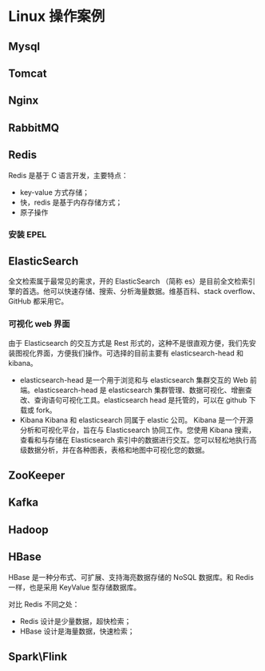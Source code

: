 # Linux 操作案例

## Mysql

## Tomcat

## Nginx

## RabbitMQ

## Redis

Redis 是基于 C 语言开发，主要特点：

- key-value 方式存储；
- 快，redis 是基于内存存储方式；
- 原子操作

### 安装 EPEL

## ElasticSearch

全文检索属于最常见的需求，开的 ElasticSearch （简称 es）是目前全文检索引擎的首选。他可以快速存储、搜索、分析海量数据。维基百科、stack overflow、GitHub 都采用它。

### 可视化 web 界面

由于 Elasticsearch 的交互方式是 Rest 形式的，这种不是很直观方便，我们先安装图视化界面，方便我们操作。可选择的目前主要有 elasticsearch-head 和 kibana。

- elasticsearch-head
  是一个用于浏览和与 elasticsearch 集群交互的 Web 前端。elasticsearch-head 是 elasticsearch 集群管理、数据可视化、增删查改、查询语句可视化工具。elasticsearch head 是托管的，可以在 github 下载或 fork。
- Kibana
  Kibana 和 elasticsearch 同属于 elastic 公司。 Kibana 是一个开源分析和可视化平台，旨在与 Elasticsearch 协同工作。您使用 Kibana 搜索，查看和与存储在 Elasticsearch 索引中的数据进行交互。您可以轻松地执行高级数据分析，并在各种图表，表格和地图中可视化您的数据。

## ZooKeeper

## Kafka

## Hadoop

## HBase

HBase 是一种分布式、可扩展、支持海亮数据存储的 NoSQL 数据库。和 Redis 一样，也是采用 KeyValue 型存储数据库。

对比 Redis 不同之处：

- Redis 设计是少量数据，超快检索；
- HBase 设计是海量数据，快速检索；

## Spark\Flink

